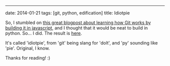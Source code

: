 ---
date: 2014-01-21
tags: [git, python, edification]
title: Idiotpie

So, I stumbled on [this great blogpost about learning how Git works by building it in javascript](http://kushagragour.in/blog/2014/01/build-git-learn-git/), and I thought that it would be neat to build in python.  So... I did.  The result is [here](https://github.com/gatesphere/idiotpie).

It's called 'idiotpie', from 'git' being slang for 'dolt', and 'py' sounding like 'pie'.  Original, I know.

Thanks for reading! :)
